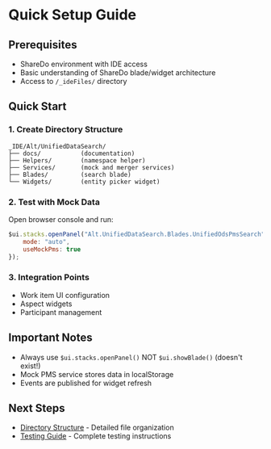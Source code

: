 # Quick Setup Guide

## Prerequisites
- ShareDo environment with IDE access
- Basic understanding of ShareDo blade/widget architecture
- Access to `/_ideFiles/` directory

## Quick Start

### 1. Create Directory Structure
```
_IDE/Alt/UnifiedDataSearch/
├── docs/           (documentation)
├── Helpers/        (namespace helper)
├── Services/       (mock and merger services)
├── Blades/         (search blade)
└── Widgets/        (entity picker widget)
```

### 2. Test with Mock Data
Open browser console and run:
```javascript
$ui.stacks.openPanel("Alt.UnifiedDataSearch.Blades.UnifiedOdsPmsSearch", {
    mode: "auto",
    useMockPms: true
});
```

### 3. Integration Points
- Work item UI configuration
- Aspect widgets
- Participant management

## Important Notes
- Always use `$ui.stacks.openPanel()` NOT `$ui.showBlade()` (doesn't exist!)
- Mock PMS service stores data in localStorage
- Events are published for widget refresh

## Next Steps
- [Directory Structure](10-directory-structure.md) - Detailed file organization
- [Testing Guide](13-testing.md) - Complete testing instructions